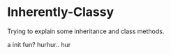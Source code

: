 # Inherently-Classy

Trying to explain some inheritance and class methods.

a init fun? hurhur.. hur
